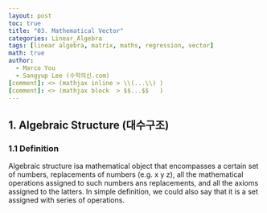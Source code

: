 ```yaml
---
layout: post
toc: true
title: "03. Mathematical Vector"
categories: Linear_Algebra
tags: [linear algebra, matrix, maths, regression, vector]
math: true
author:
  - Marco You
  - Sangyup Lee (수학의신.com)
[comment]: <> (mathjax inline > \\(...\\) )
[comment]: <> (mathjax block  > $$...$$   )
---
```


## 1. Algebraic Structure (대수구조)

### 1.1 Definition

Algebraic structure isa mathematical object that encompasses a certain set of numbers, replacements of numbers (e.g. x y z), all the mathematical operations assigned to such numbers ans replacements, and all the axioms assigned to the latters. In simple definition, we could also say that it is a set assigned with series of operations.
